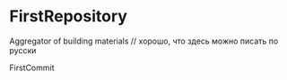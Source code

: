 # FirstRepository
Aggregator of building materials // хорошо, что здесь можно писать по русски

FirstCommit

